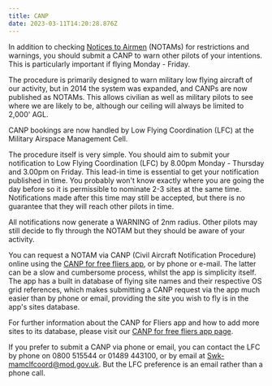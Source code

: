 ```yaml
---
title: CANP
date: 2023-03-11T14:20:28.876Z
---
```

In addition to checking [Notices to Airmen](https://www.bhpa.co.uk/documents/safety/canp/notam.php) (NOTAMs) for restrictions and warnings, you should submit a CANP to warn other pilots of your intentions. This is particularly important if flying Monday - Friday.

The procedure is primarily designed to warn military low flying aircraft of our activity, but in 2014 the system was expanded, and CANPs are now published as NOTAMs. This allows civilian as well as military pilots to see where we are likely to be, although our ceiling will always be limited to 2,000' AGL.

CANP bookings are now handled by Low Flying Coordination (LFC) at the Military Airspace Management Cell.

The procedure itself is very simple. You should aim to submit your notification to Low Flying Coordination (LFC) by 8.00pm Monday - Thursday and 3.00pm on Friday. This lead-in time is essential to get your notification published in time. You probably won't know exactly where you are going the day before so it is permissible to nominate 2-3 sites at the same time. Notifications made after this time may still be accepted, but there is no guarantee that they will reach other pilots in time.

All notifications now generate a WARNING of 2nm radius. Other pilots may still decide to fly through the NOTAM but they should be aware of your activity.

You can request a NOTAM via CANP (Civil Aircraft Notification Procedure) online using the [CANP for free fliers app](https://canp.logans.me.uk/), or by phone or e-mail. The latter can be a slow and cumbersome process, whilst the app is simplicity itself. The app has a built in database of flying site names and their respective OS grid references, which makes submitting a CANP request via the app much easier than by phone or email, providing the site you wish to fly is in the app's sites database.

For further information about the CANP for Fliers app and how to add more sites to its database, please visit our [CANP for free fliers app page](https://www.bhpa.co.uk/documents/safety/canp/canp_app.php).

If you prefer to submit a CANP via phone or email, you can contact the LFC by phone on 0800 515544 or 01489 443100, or by email at [Swk-mamclfcoord@mod.gov.uk](mailto:Swk-mamclfcoord@mod.gov.uk). But the LFC preference is an email rather than a phone call.